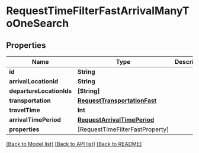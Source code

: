 # RequestTimeFilterFastArrivalManyToOneSearch

## Properties
Name | Type | Description | Notes
------------ | ------------- | ------------- | -------------
**id** | **String** |  | 
**arrivalLocationId** | **String** |  | 
**departureLocationIds** | **[String]** |  | 
**transportation** | [**RequestTransportationFast**](RequestTransportationFast.md) |  | 
**travelTime** | **Int** |  | 
**arrivalTimePeriod** | [**RequestArrivalTimePeriod**](RequestArrivalTimePeriod.md) |  | 
**properties** | [RequestTimeFilterFastProperty] |  | 

[[Back to Model list]](../README.md#documentation-for-models) [[Back to API list]](../README.md#documentation-for-api-endpoints) [[Back to README]](../README.md)


